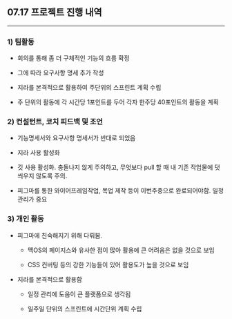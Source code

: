 ## 07.17 프로젝트 진행 내역

---

### 1) 팀활동

- 회의를 통해 좀 더 구체적인 기능의 흐름 확정

- 그에 따라 요구사항 명세 추가 작성

- 지라를 본격적으로 활용하여 주단위의 스프린트 계획 수립

- 주 단위의 활동에 각 시간당 1포인트를 두어 각자 한주당 40포인트의 활동을 계획 

### 2) 컨설턴트, 코치 피드백 및 조언

- 기능명세서와 요구사항 명세서가 반대로 되었음

- 지라 사용 활성화

- 깃 사용 활성화. 충돌나지 않게 주의하고, 무엇보다 pull 할 때 내 기존 작업물에 덧씌우지 않도록 주의.   

- 피그마를 통한 와이어프레임작업, 목업 제작 등이 이번주중으로 완료되어야함. 일정 관리가 중요

### 3) 개인 활동

- 피그마에 친숙해지기 위해 다뤄봄. 
  
  - 맥OS의 페이지스와 유사한 점이 많아 활용에 큰 어려움은 없을 것으로 보임
  
  - CSS 컨버팅 등의 강한 기능들이 있어 활용도가 높을 것으로 보임

- 지라를 본격적으로 활용함
  
  - 일정 관리에 도움이 큰 플랫폼으로 생각됨
  
  - 일주일 단위의 스프린트에 시간단위 계획 수립
